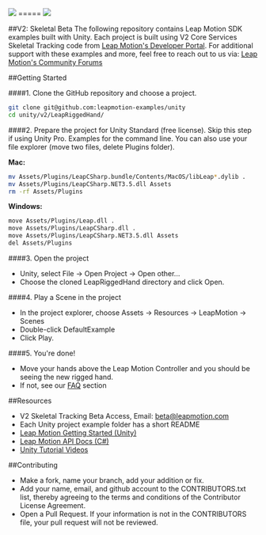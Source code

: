 <img src="https://lm-assets.s3.amazonaws.com/screenshots/leap_unity.png">
=====

<img src="https://di4564baj7skl.cloudfront.net/assets/mac-a3b33298ed46dbf8a36151ac0357dbef.png">

##V2: Skeletal Beta
The following repository contains Leap Motion SDK examples built with Unity. Each project is built using V2 Core Services Skeletal Tracking code from [Leap Motion's Developer Portal](https://developer.leapmotion.com/downloads/skeletal-beta). For additional support with these examples and more, feel free to reach out to us via: [Leap Motion's Community Forums](https://community.leapmotion.com/category/beta)  

##Getting Started

####1. Clone the GitHub repository and choose a project.

```bash
git clone git@github.com:leapmotion-examples/unity
cd unity/v2/LeapRiggedHand/
```

####2. Prepare the project for Unity Standard (free license). Skip this step if using Unity Pro.
Examples for the command line. You can also use your file explorer (move two files, delete Plugins folder).

**Mac:**
```bash
mv Assets/Plugins/LeapCSharp.bundle/Contents/MacOS/libLeap*.dylib .
mv Assets/Plugins/LeapCSharp.NET3.5.dll Assets
rm -rf Assets/Plugins
```

**Windows:**
```bash
move Assets/Plugins/Leap.dll .
move Assets/Plugins/LeapCSharp.dll .
move Assets/Plugins/LeapCSharp.NET3.5.dll Assets
del Assets/Plugins
```

####3. Open the project
* Unity, select File -> Open Project -> Open other...
* Choose the cloned LeapRiggedHand directory and click Open.

####4. Play a Scene in the project
* In the project explorer, choose Assets -> Resources -> LeapMotion -> Scenes
* Double-click DefaultExample
* Click Play.

####5. You're done!
* Move your hands above the Leap Motion Controller and you should be seeing the new rigged hand.
* If not, see our [FAQ](https://developer.leapmotion.com/downloads/skeletal-beta/faq) section

##Resources
* V2 Skeletal Tracking Beta Access, Email: beta@leapmotion.com
* Each Unity project example folder has a short README
* [Leap Motion Getting Started (Unity)](https://developer.leapmotion.com/downloads/skeletal-beta/set_up_new_project#unity)
* [Leap Motion API Docs (C#)](https://developer.leapmotion.com/documentation/skeletal/csharp/index.html)
* [Unity Tutorial Videos](https://unity3d.com/learn/tutorials/modules)

##Contributing
* Make a fork, name your branch, add your addition or fix.
* Add your name, email, and github account to the CONTRIBUTORS.txt list, thereby agreeing to the terms and conditions of the Contributor License Agreement.
* Open a Pull Request. If your information is not in the CONTRIBUTORS file, your pull request will not be reviewed.
